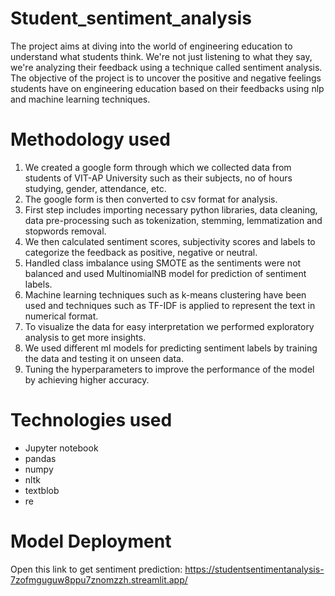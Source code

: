 # Student_sentiment_analysis
The project aims at diving into the world of engineering education to understand what students think. We're not just listening to what they say, we're analyzing their feedback using a technique called sentiment analysis. The objective of the project is to uncover the positive and negative feelings students have on engineering education based on their feedbacks using nlp and machine learning techniques.
# Methodology used
1.	We created a google form through which we collected data from students of VIT-AP University such as their subjects, no of hours studying, gender, attendance, etc.
2.	The google form is then converted to csv format for analysis.
3.	First step includes importing necessary python libraries, data cleaning, data pre-processing such as tokenization, stemming, lemmatization and stopwords removal.
4.	We then calculated sentiment scores, subjectivity scores and labels to categorize the feedback as positive, negative or neutral.
5.	Handled class imbalance using SMOTE as the sentiments were not balanced and used MultinomialNB model for prediction of sentiment labels.
7.	Machine learning techniques such as k-means clustering have been used and techniques such as TF-IDF is applied to represent the text in numerical format.
8.	To visualize the data for easy interpretation we performed exploratory analysis to get more insights.
9.	We used different ml models for predicting sentiment labels by training the data and testing it on unseen data.
10.	Tuning the hyperparameters to improve the performance of the model by achieving higher accuracy.
# Technologies used
- Jupyter notebook
- pandas
- numpy
- nltk
- textblob
- re
# Model Deployment
Open this link to get sentiment prediction: https://studentsentimentanalysis-7zofmguguw8ppu7znomzzh.streamlit.app/
